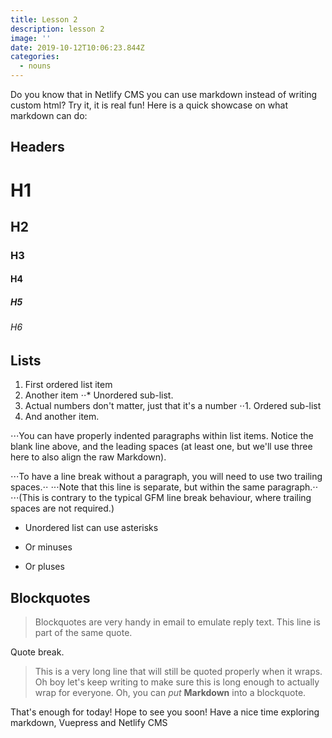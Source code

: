 ```yaml
---
title: Lesson 2
description: lesson 2
image: ''
date: 2019-10-12T10:06:23.844Z
categories:
  - nouns
---
```

Do you know that in Netlify CMS you can use markdown instead of writing custom html? Try it, it is real fun! Here is a quick showcase on what markdown can do:

## Headers

# H1
## H2
### H3
#### H4
##### H5
###### H6

## Lists
1. First ordered list item
2. Another item
⋅⋅* Unordered sub-list. 
1. Actual numbers don't matter, just that it's a number
⋅⋅1. Ordered sub-list
4. And another item.

⋅⋅⋅You can have properly indented paragraphs within list items. Notice the blank line above, and the leading spaces (at least one, but we'll use three here to also align the raw Markdown).

⋅⋅⋅To have a line break without a paragraph, you will need to use two trailing spaces.⋅⋅
⋅⋅⋅Note that this line is separate, but within the same paragraph.⋅⋅
⋅⋅⋅(This is contrary to the typical GFM line break behaviour, where trailing spaces are not required.)

* Unordered list can use asterisks
- Or minuses
+ Or pluses

## Blockquotes

> Blockquotes are very handy in email to emulate reply text.
> This line is part of the same quote.

Quote break.

> This is a very long line that will still be quoted properly when it wraps. Oh boy let's keep writing to make sure this is long enough to actually wrap for everyone. Oh, you can *put* **Markdown** into a blockquote.

That's enough for today! Hope to see you soon! Have a nice time exploring markdown, Vuepress and Netlify CMS


